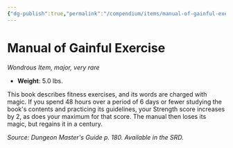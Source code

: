 ```yaml
---
{"dg-publish":true,"permalink":"/compendium/items/manual-of-gainful-exercise/","tags":["compendium/src/5e/dmg","item/rarity/very-rare","item/tier/major","item/wondrous"]}
---
```


# Manual of Gainful Exercise
*Wondrous Item, major, very rare*  

- **Weight**: 5.0 lbs.

This book describes fitness exercises, and its words are charged with magic. If you spend 48 hours over a period of 6 days or fewer studying the book's contents and practicing its guidelines, your Strength score increases by 2, as does your maximum for that score. The manual then loses its magic, but regains it in a century.

*Source: Dungeon Master's Guide p. 180. Available in the SRD.*